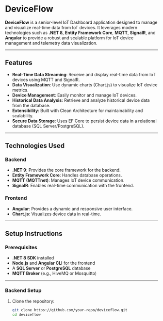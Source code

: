 # DeviceFlow

**DeviceFlow** is a senior-level IoT Dashboard application designed to manage and visualize real-time data from IoT devices. It leverages modern technologies such as **.NET 8**, **Entity Framework Core**, **MQTT**, **SignalR**, and **Angular** to provide a robust and scalable platform for IoT device management and telemetry data visualization.

---

## **Features**

- **Real-Time Data Streaming**: Receive and display real-time data from IoT devices using MQTT and SignalR.
- **Data Visualization**: Use dynamic charts (Chart.js) to visualize IoT device metrics.
- **Device Management**: Easily monitor and manage IoT devices.
- **Historical Data Analysis**: Retrieve and analyze historical device data from the database.
- **Extensibility**: Built with Clean Architecture for maintainability and scalability.
- **Secure Data Storage**: Uses EF Core to persist device data in a relational database (SQL Server/PostgreSQL).

---

## **Technologies Used**

### **Backend**
- **.NET 9**: Provides the core framework for the backend.
- **Entity Framework Core**: Handles database operations.
- **MQTT (MQTTnet)**: Manages IoT device communication.
- **SignalR**: Enables real-time communication with the frontend.

### **Frontend**
- **Angular**: Provides a dynamic and responsive user interface.
- **Chart.js**: Visualizes device data in real-time.

---

## **Setup Instructions**

### **Prerequisites**
- **.NET 8 SDK** installed
- **Node.js** and **Angular CLI** for the frontend
- A **SQL Server** or **PostgreSQL** database
- **MQTT Broker** (e.g., HiveMQ or Mosquitto)

---

### **Backend Setup**

1. Clone the repository:
   ```bash
   git clone https://github.com/your-repo/deviceflow.git
   cd deviceflow
